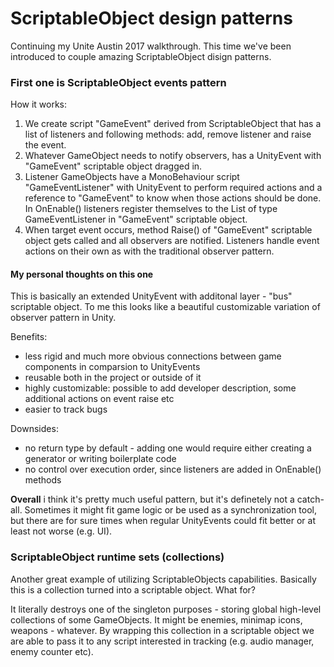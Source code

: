 # ScriptableObject design patterns
Continuing my Unite Austin 2017 walkthrough. This time we've been introduced to couple amazing ScriptableObject disign patterns.

### First one is ScriptableObject events pattern
How it works:
 
1. We create script "GameEvent" derived from ScriptableObject that has a list of listeners and following methods: add, remove listener and raise the event.
2. Whatever GameObject needs to notify observers, has a UnityEvent with "GameEvent" scriptable object dragged in.
3. Listener GameObjects have a MonoBehaviour script "GameEventListener" with UnityEvent to perform required actions and a reference to "GameEvent" to know when those actions should be done. In OnEnable() listeners register themselves to the List of type GameEventListener in "GameEvent" scriptable object.
4. When target event occurs, method Raise() of "GameEvent" scriptable object gets called and all observers are notified. Listeners handle event actions on their own as with the traditional observer pattern.

#### My personal thoughts on this one

This is basically an extended UnityEvent with additonal layer - "bus" scriptable object. To me this looks like a beautiful customizable variation of observer pattern in Unity.

Benefits:
- less rigid and much more obvious connections between game components in comparsion to UnityEvents
- reusable both in the project or outside of it
- highly customizable: possible to add developer description, some additional actions on event raise etc
- easier to track bugs

Downsides:
- no return type by default - adding one would require either creating a generator or writing boilerplate code
- no control over execution order, since listeners are added in OnEnable() methods

**Overall** i think it's pretty much useful pattern, but it's definetely not a catch-all. Sometimes it might fit game logic or be used as a synchronization tool, but there are for sure times when regular UnityEvents could fit better or at least not worse (e.g. UI).

### ScriptableObject runtime sets (collections)
Another great example of utilizing ScriptableObjects capabilities. Basically this is a collection turned into a scriptable object. What for?

It literally destroys one of the singleton purposes - storing global high-level collections of some GameObjects. It might be enemies, minimap icons, weapons - whatever. By wrapping this collection in a scriptable object we are able to pass it to any script interested in tracking (e.g. audio manager, enemy counter etc).

